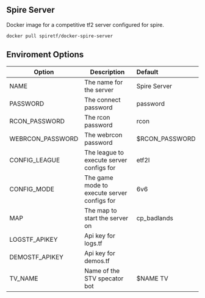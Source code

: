 ## Spire Server

Docker image for a competitive tf2 server configured for spire.

```
docker pull spiretf/docker-spire-server
```

## Enviroment Options

| Option            | Description                                 | Default          |
| ----------------- | ------------------------------------------- | :--------------- |
| NAME              | The name for the server                     | Spire Server     |
| PASSWORD          | The connect password                        | password         |
| RCON_PASSWORD     | The rcon password                           | rcon             |
| WEBRCON\_PASSWORD | The webrcon password                        | $RCON\_PASSWORD  |
| CONFIG_LEAGUE     | The league to execute server configs for    | etf2l            |
| CONFIG_MODE       | The game mode to execute server configs for | 6v6              |
| MAP               | The map to start the server on              | cp_badlands      |
| LOGSTF_APIKEY     | Api key for logs.tf                         |                  |
| DEMOSTF_APIKEY    | Api key for demos.tf                        |                  |
| TV_NAME           | Name of the STV specator bot                | $NAME TV         |

